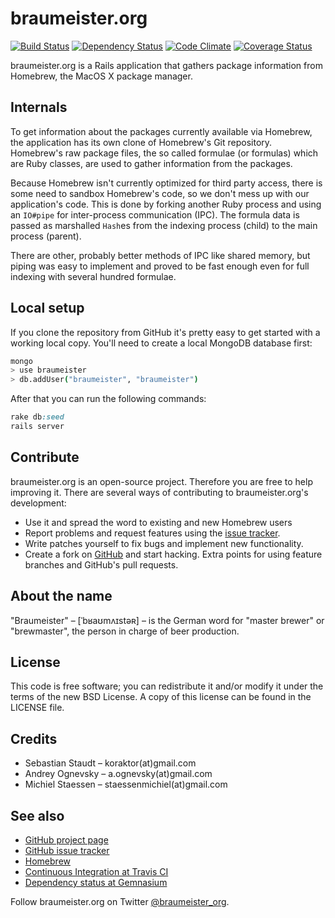 braumeister.org
===============

[![Build Status](https://secure.travis-ci.org/koraktor/braumeister.org.png)](http://travis-ci.org/koraktor/braumeister.org) [![Dependency Status](https://gemnasium.com/koraktor/braumeister.org.png)](https://gemnasium.com/koraktor/braumeister.org) [![Code Climate](https://codeclimate.com/github/koraktor/braumeister.org.png)](https://codeclimate.com/github/koraktor/braumeister.org) [![Coverage Status](https://coveralls.io/repos/koraktor/braumeister.org/badge.png?branch=master)](https://coveralls.io/r/koraktor/braumeister.org)

braumeister.org is a Rails application that gathers package information from
Homebrew, the MacOS X package manager.

## Internals

To get information about the packages currently available via Homebrew, the
application has its own clone of Homebrew's Git repository. Homebrew's raw
package files, the so called formulae (or formulas) which are Ruby classes, are
used to gather information from the packages.

Because Homebrew isn't currently optimized for third party access, there is
some need to sandbox Homebrew's code, so we don't mess up with our
application's code. This is done by forking another Ruby process and using an
`IO#pipe` for inter-process communication (IPC). The formula data is passed as
marshalled `Hash`es from the indexing process (child) to the main process
(parent).

There are other, probably better methods of IPC like shared memory, but piping
was easy to implement and proved to be fast enough even for full indexing with
several hundred formulae.

## Local setup

If you clone the repository from GitHub it's pretty easy to get started with
a working local copy. You'll need to create a local MongoDB database first:

```bash
mongo
> use braumeister
> db.addUser("braumeister", "braumeister")
```

After that you can run the following commands:

```ruby
rake db:seed
rails server
```

## Contribute

braumeister.org is an open-source project. Therefore you are free to help
improving it. There are several ways of contributing to braumeister.org's
development:

 * Use it and spread the word to existing and new Homebrew users
 * Report problems and request features using the [issue tracker][2].
 * Write patches yourself to fix bugs and implement new functionality.
 * Create a fork on [GitHub][1] and start hacking. Extra points for using
   feature branches and GitHub's pull requests.

## About the name

"Braumeister" – [ˈbʁaʊmʌɪstəʀ] – is the German word for "master brewer" or
"brewmaster", the person in charge of beer production.

## License

This code is free software; you can redistribute it and/or modify it under the
terms of the new BSD License. A copy of this license can be found in the
LICENSE file.

## Credits

 * Sebastian Staudt – koraktor(at)gmail.com
 * Andrey Ognevsky – a.ognevsky(at)gmail.com
 * Michiel Staessen – staessenmichiel(at)gmail.com

## See also

 * [GitHub project page][1]
 * [GitHub issue tracker][2]
 * [Homebrew][3]
 * [Continuous Integration at Travis CI][5]
 * [Dependency status at Gemnasium][4]

Follow braumeister.org on Twitter
[@braumeister_org](http://twitter.com/braumeister_org).

 [1]: https://github.com/koraktor/braumeister.org
 [2]: https://github.com/koraktor/braumeister.org/issues
 [3]: http://brew.sh
 [4]: https://gemnasium.com/koraktor/braumeister.org
 [5]: https://travis-ci.org/koraktor/braumeister.org
